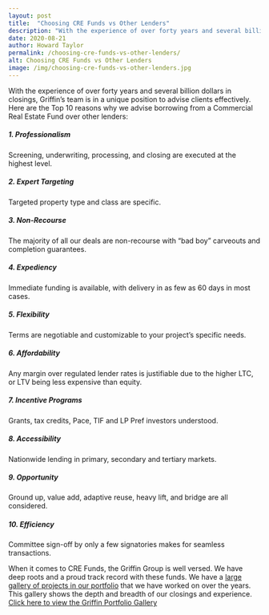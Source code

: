 ```yaml
---
layout: post
title:  "Choosing CRE Funds vs Other Lenders"
description: "With the experience of over forty years and several billion dollars in closings, Griffin’s team is in a unique position to advise clients effectively."
date: 2020-08-21
author: Howard Taylor
permalink: /choosing-cre-funds-vs-other-lenders/
alt: Choosing CRE Funds vs Other Lenders
image: /img/choosing-cre-funds-vs-other-lenders.jpg
---
```



With the experience of over forty years and several billion dollars in closings, Griffin’s team is in a unique position to advise clients effectively. Here are the Top 10 reasons why we advise borrowing from a Commercial Real Estate Fund over other lenders:<!--more-->

##### 1. Professionalism
Screening, underwriting, processing, and closing are executed at the highest level.

##### 2. Expert Targeting
Targeted property type and class are specific.

##### 3. Non-Recourse
The majority of all our deals are non-recourse with “bad boy” carveouts and completion guarantees.

##### 4. Expediency
Immediate funding is available, with delivery in as few as 60 days in most cases.

##### 5. Flexibility
Terms are negotiable and customizable to your project’s specific needs.

##### 6. Affordability
Any margin over regulated lender rates is justifiable due to the higher LTC, or LTV being less expensive than equity.

##### 7. Incentive Programs
Grants, tax credits, Pace, TIF and LP Pref investors understood.

##### 8. Accessibility
Nationwide lending in primary, secondary and tertiary markets.

##### 9. Opportunity
Ground up, value add, adaptive reuse, heavy lift, and bridge are all considered.

##### 10. Efficiency
Committee sign-off by only a few signatories makes for seamless transactions.

When it comes to CRE Funds, the Griffin Group is well versed. We have deep roots and a proud track record with these funds. We have a [large gallery of projects in our portfolio](https://thegriffingrp.com/portfolio/) that we have worked on over the years. This gallery shows the depth and breadth of our closings and experience. [Click here to view the Griffin Portfolio Gallery](https://thegriffingrp.com/portfolio/)
